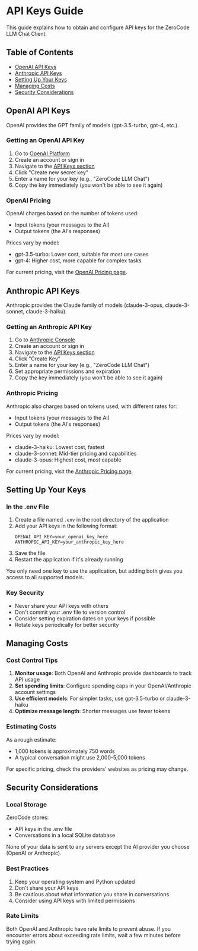 # API Keys Guide

This guide explains how to obtain and configure API keys for the ZeroCode LLM Chat Client.

## Table of Contents
- [OpenAI API Keys](#openai-api-keys)
- [Anthropic API Keys](#anthropic-api-keys)
- [Setting Up Your Keys](#setting-up-your-keys)
- [Managing Costs](#managing-costs)
- [Security Considerations](#security-considerations)

## OpenAI API Keys

OpenAI provides the GPT family of models (gpt-3.5-turbo, gpt-4, etc.).

### Getting an OpenAI API Key

1. Go to [OpenAI Platform](https://platform.openai.com/)
2. Create an account or sign in
3. Navigate to the [API Keys section](https://platform.openai.com/api-keys)
4. Click "Create new secret key"
5. Enter a name for your key (e.g., "ZeroCode LLM Chat")
6. Copy the key immediately (you won't be able to see it again)

### OpenAI Pricing

OpenAI charges based on the number of tokens used:
- Input tokens (your messages to the AI)
- Output tokens (the AI's responses)

Prices vary by model:
- gpt-3.5-turbo: Lower cost, suitable for most use cases
- gpt-4: Higher cost, more capable for complex tasks

For current pricing, visit the [OpenAI Pricing page](https://openai.com/pricing).

## Anthropic API Keys

Anthropic provides the Claude family of models (claude-3-opus, claude-3-sonnet, claude-3-haiku).

### Getting an Anthropic API Key

1. Go to [Anthropic Console](https://console.anthropic.com/)
2. Create an account or sign in
3. Navigate to the [API Keys section](https://console.anthropic.com/settings/keys)
4. Click "Create Key"
5. Enter a name for your key (e.g., "ZeroCode LLM Chat")
6. Set appropriate permissions and expiration
7. Copy the key immediately (you won't be able to see it again)

### Anthropic Pricing

Anthropic also charges based on tokens used, with different rates for:
- Input tokens (your messages to the AI)
- Output tokens (the AI's responses)

Prices vary by model:
- claude-3-haiku: Lowest cost, fastest
- claude-3-sonnet: Mid-tier pricing and capabilities
- claude-3-opus: Highest cost, most capable

For current pricing, visit the [Anthropic Pricing page](https://www.anthropic.com/api).

## Setting Up Your Keys

### In the .env File

1. Create a file named `.env` in the root directory of the application
2. Add your API keys in the following format:
   ```
   OPENAI_API_KEY=your_openai_key_here
   ANTHROPIC_API_KEY=your_anthropic_key_here
   ```
3. Save the file
4. Restart the application if it's already running

You only need one key to use the application, but adding both gives you access to all supported models.

### Key Security

- Never share your API keys with others
- Don't commit your .env file to version control
- Consider setting expiration dates on your keys if possible
- Rotate keys periodically for better security

## Managing Costs

### Cost Control Tips

1. **Monitor usage**: Both OpenAI and Anthropic provide dashboards to track API usage
2. **Set spending limits**: Configure spending caps in your OpenAI/Anthropic account settings
3. **Use efficient models**: For simpler tasks, use gpt-3.5-turbo or claude-3-haiku
4. **Optimize message length**: Shorter messages use fewer tokens

### Estimating Costs

As a rough estimate:
- 1,000 tokens is approximately 750 words
- A typical conversation might use 2,000-5,000 tokens

For specific pricing, check the providers' websites as pricing may change.

## Security Considerations

### Local Storage

ZeroCode stores:
- API keys in the .env file
- Conversations in a local SQLite database

None of your data is sent to any servers except the AI provider you choose (OpenAI or Anthropic).

### Best Practices

1. Keep your operating system and Python updated
2. Don't share your API keys
3. Be cautious about what information you share in conversations
4. Consider using API keys with limited permissions

### Rate Limits

Both OpenAI and Anthropic have rate limits to prevent abuse. If you encounter errors about exceeding rate limits, wait a few minutes before trying again.
